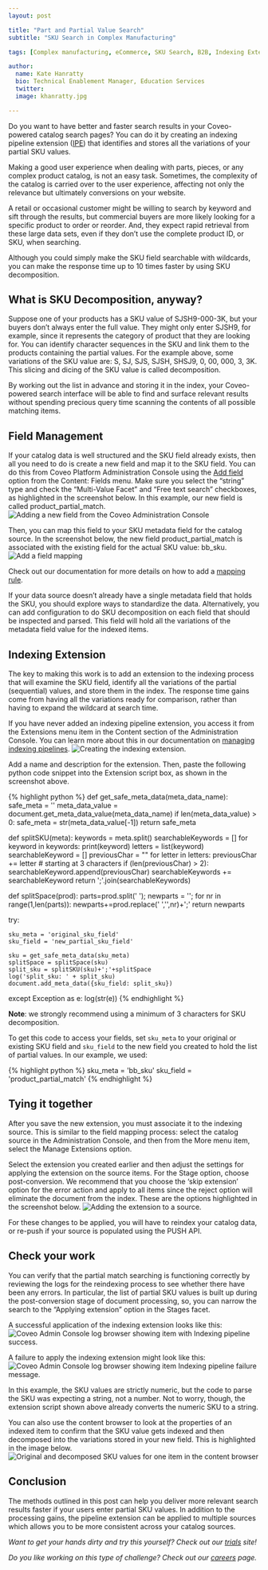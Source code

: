 ```yaml
---
layout: post

title: "Part and Partial Value Search"
subtitle: "SKU Search in Complex Manufacturing"

tags: [Complex manufacturing, eCommerce, SKU Search, B2B, Indexing Extensions]

author:
  name: Kate Hanratty
  bio: Technical Enablement Manager, Education Services
  twitter: 
  image: khanratty.jpg

---
```

Do you want to have better and faster search results in your Coveo-powered catalog search pages?  You can do it by creating an indexing pipeline extension ([IPE](https://docs.coveo.com/en/3394/index-content/use-indexing-pipeline-extensions)) that identifies and stores all the variations of your partial SKU values.  

<!-- more -->

Making a good user experience when dealing with parts, pieces, or any complex product catalog, is not an easy task. Sometimes, the complexity of the catalog is carried over to the user experience, affecting not only the relevance but ultimately conversions on your website.

A retail or occasional customer might be willing to search by keyword and sift through the results, but commercial buyers are more likely looking for a specific product to order or reorder. And, they expect rapid retrieval from these large data sets, even if they don’t use the complete product ID, or SKU, when searching.

Although you could simply make the SKU field searchable with wildcards, you can make the response time up to 10 times faster by using SKU decomposition. 

## What is SKU Decomposition, anyway?

Suppose one of your products has a SKU value of SJSH9-000-3K, but your buyers don’t always enter the full value. They might only enter SJSH9, for example, since it represents the category of product that they are looking for.  You can identify character sequences in the SKU and link them to the products containing the partial values.  For the example above, some variations of the SKU value are: S, SJ, SJS, SJSH, SHSJ9, 0, 00, 000, 3, 3K. This slicing and dicing of the SKU value is called decomposition. 

By working out the list in advance and storing it in the index, your Coveo-powered search interface will be able to find and surface relevant results without spending precious query time scanning the contents of all possible matching items.

## Field Management

If your catalog data is well structured and the SKU field already exists, then all you need to do is create a new field and map it to the SKU field. You can do this from Coveo Platform Administration Console using the [Add field](https://docs.coveo.com/en/1982/index-content/add-or-edit-a-field) option from the Content: Fields menu. Make sure you select the “string” type and check the “Multi-Value Facet” and “Free text search” checkboxes, as highlighted in the screenshot below. In this example, our new field is called product_partial_match.
![Adding a new field from the Coveo Administration Console](/images/2021-06-21-partial-sku-search/Add_New_Field_650_rnd.png "Adding a new field from the Coveo Administration Console.")

Then, you can map this field to your SKU metadata field for the catalog source.  In the screenshot below, the new field product_partial_match is associated with the existing field for the actual SKU value: bb_sku.
![Add a field mapping](/images/2021-06-21-partial-sku-search/Add_field_mapping_full_rnd.png "Adding a field mapping to link the new field to the SKU field.")

Check out our documentation for more details on how to add a [mapping rule](https://docs.coveo.com/en/1640/index-content/manage-source-mappings#add-or-edit-a-mapping-rule).

If your data source doesn’t already have a single metadata field that holds the SKU, you should explore ways to standardize the data. Alternatively, you can add configuration to do SKU decomposition on each field that should be inspected and parsed. This field will hold all the variations of the metadata field value for the indexed items. 

## Indexing Extension

The key to making this work is to add an extension to the indexing process that will examine the SKU field, identify all the variations of the partial (sequential) values, and store them in the index. The response time gains come from having all the variations ready for comparison, rather than having to expand the wildcard at search time.

If you have never added an indexing pipeline extension, you access it from the Extensions menu item in the Content section of the Administration Console. You can learn more about this in our documentation on [managing indexing pipelines](https://docs.coveo.com/en/1645/index-content/manage-indexing-pipeline-extensions#add-or-edit-indexing-pipeline-extensions). 
![Creating the indexing extension.](/images/2021-06-21-partial-sku-search/Add_Indexing_Extension_rnd.png "Creating the indexing extension.")

Add a name and description for the extension.  Then, paste the following python code snippet into the Extension script box, as shown in the screenshot above.

{% highlight python %}
def get_safe_meta_data(meta_data_name):
    safe_meta = ''
    meta_data_value = document.get_meta_data_value(meta_data_name)
    if len(meta_data_value) > 0:
        safe_meta = str(meta_data_value[-1])
    return safe_meta
 
def splitSKU(meta):
    keywords = meta.split()
    searchableKeywords = []
    for keyword in keywords:
        print(keyword)
        letters = list(keyword)
        searchableKeyword = []
        previousChar = ""
        for letter in letters:
            previousChar += letter
            # starting at 3 characters
            if (len(previousChar) > 2):
                searchableKeyword.append(previousChar)
        searchableKeywords += searchableKeyword
    return ';'.join(searchableKeywords)

def splitSpace(prod):
  parts=prod.split(' ');
  newparts = '';
  for nr in range(1,len(parts)):
     newparts+=prod.replace(' ','',nr)+';'
  return newparts
 
 
try:
 
    sku_meta = 'original_sku_field'
    sku_field = 'new_partial_sku_field'
 
    sku = get_safe_meta_data(sku_meta)
    splitSpace = splitSpace(sku)
    split_sku = splitSKU(sku)+';'+splitSpace
    log('split_sku: ' + split_sku)
    document.add_meta_data({sku_field: split_sku})
except Exception as e:
    log(str(e))
{% endhighlight %}

**Note**: we strongly recommend using a minimum of 3 characters for SKU decomposition.

To get this code to access your fields, set `sku_meta` to your original or existing SKU field and `sku_field` to the new field you created to hold the list of partial values.  In our example, we used:

{% highlight python %}
sku_meta = 'bb_sku'
sku_field = 'product_partial_match'
{% endhighlight %}

## Tying it together

After you save the new extension, you must associate it to the indexing source. This is similar to the field mapping process: select the catalog source in the Administration Console, and then from the More menu item, select the Manage Extensions option.

Select the extension you created earlier and then adjust the settings for applying the extension on the source items. For the Stage option, choose post-conversion. We recommend that you choose the ‘skip extension’ option for the error action and apply to all items since the reject option will eliminate the document from the index. These are the options highlighted in the screenshot below.
![Adding the extension to a source.](/images/2021-06-21-partial-sku-search/Manage_Extension_rnd.png "Adding the extension to a source.")

For these changes to be applied, you will have to reindex your catalog data, or re-push if your source is populated using the PUSH API.

## Check your work

You can verify that the partial match searching is functioning correctly by reviewing the logs for the reindexing process to see whether there have been any errors.  In particular, the list of partial SKU values is built up during the post-conversion stage of document processing, so, you can narrow the search to the “Applying extension” option in the Stages facet.  

A successful application of the indexing extension looks like this:
![Coveo Admin Console log browser showing item with Indexing pipeline success.](/images/2021-06-21-partial-sku-search/IPE_Success_Log_Browser_650_rnd.png)

A failure to apply the indexing extension might look like this:
![Coveo Admin Console log browser showing item Indexing pipeline failure message.](/images/2021-06-21-partial-sku-search/IPE_Fail_Log_Browser_650_rnd.png)

In this example, the SKU values are strictly numeric, but the code to parse the SKU was expecting a string, not a number.  Not to worry, though, the extension script shown above already converts the numeric SKU to a string.

You can also use the content browser to look at the properties of an indexed item to confirm that the SKU value gets indexed and then decomposed into the variations stored in your new field.  This is highlighted in the image below.
![Original and decomposed SKU values for one item in the content browser](/images/2021-06-21-partial-sku-search/Content_Browser_Check_rnd.png)

## Conclusion

The methods outlined in this post can help you deliver more relevant search results faster if your users enter partial SKU values. In addition to the processing gains, the pipeline extension can be applied to multiple sources which allows you to be more consistent across your catalog sources.


*Want to get your hands dirty and try this yourself? Check out our [trials](https://www.coveo.com/en/get-started) site!*

*Do you like working on this type of challenge? Check out our [careers](https://www.coveo.com/en/company/careers) page.*
